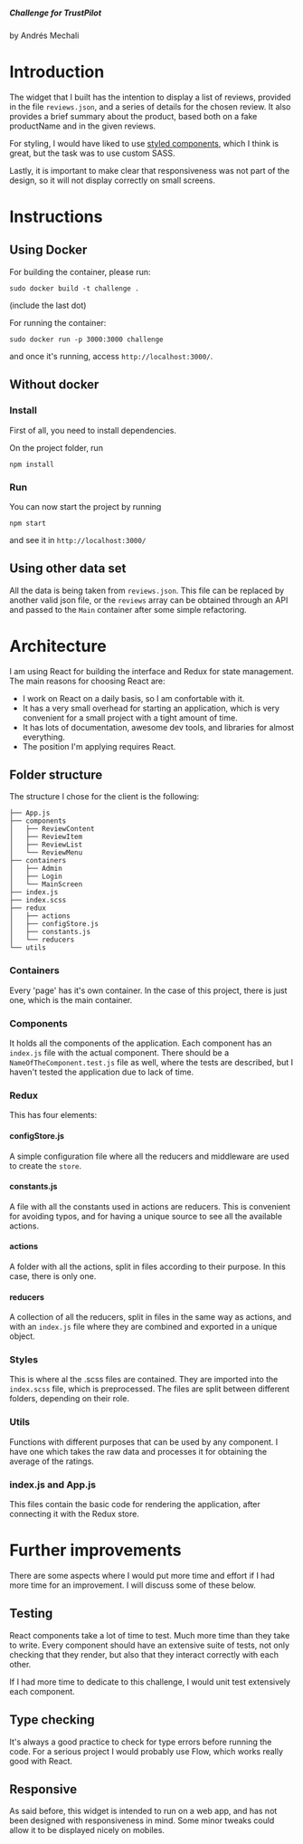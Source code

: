 ##### Challenge for TrustPilot

by Andrés Mechali

# Introduction

The widget that I built has the intention to display a list of reviews, provided in the file `reviews.json`, and a
series of details for the chosen review. It also provides a brief summary about the product, based both on a fake
productName and in the given reviews.

For styling, I would have liked to use [styled components]('https://www.styled-components.com/'), which I think is great,
but the task was to use custom SASS.

Lastly, it is important to make clear that responsiveness was not part of the design, so it will not display correctly
on small screens.

# Instructions

## Using Docker

For building the container, please run:

```
sudo docker build -t challenge .
```

(include the last dot)

For running the container:

```
sudo docker run -p 3000:3000 challenge
```

and once it's running, access `http://localhost:3000/`.

## Without docker

### Install

First of all, you need to install dependencies.

On the project folder, run

```
npm install
```

### Run

You can now start the project by running

```
npm start
```

and see it in `http://localhost:3000/`

## Using other data set

All the data is being taken from `reviews.json`. This file can be replaced by another valid json file, or the `reviews`
array can be obtained through an API and passed to the `Main` container after some simple refactoring.

# Architecture

I am using React for building the interface and Redux for state management. The main reasons for choosing React are:

- I work on React on a daily basis, so I am confortable with it.
- It has a very small overhead for starting an application, which is very convenient for a small project with a tight amount of time.
- It has lots of documentation, awesome dev tools, and libraries for almost everything.
- The position I'm applying requires React.

## Folder structure

The structure I chose for the client is the following:

```
├── App.js
├── components
│   ├── ReviewContent
│   ├── ReviewItem
│   ├── ReviewList
│   └── ReviewMenu
├── containers
│   ├── Admin
│   ├── Login
│   └── MainScreen
├── index.js
├── index.scss
├── redux
│   ├── actions
│   ├── configStore.js
│   ├── constants.js
│   └── reducers
└── utils
```

### Containers

Every 'page' has it's own container. In the case of this project, there is just one, which is the main container.

### Components

It holds all the components of the application. Each component has an `index.js` file with the actual component.
There should be a `NameOfTheComponent.test.js` file as well, where the tests are described, but I haven't tested the application
due to lack of time.

### Redux

This has four elements:

#### configStore.js

A simple configuration file where all the reducers and middleware are used to create the `store`.

#### constants.js

A file with all the constants used in actions are reducers. This is convenient for avoiding typos, and for having a unique
source to see all the available actions.

#### actions

A folder with all the actions, split in files according to their purpose. In this case, there is only one.

#### reducers

A collection of all the reducers, split in files in the same way as actions, and with an `index.js` file where they are
combined and exported in a unique object.

### Styles

This is where al the .scss files are contained. They are imported into the `index.scss` file, which is preprocessed.
The files are split between different folders, depending on their role.

### Utils

Functions with different purposes that can be used by any component. I have one which takes the raw data and processes
it for obtaining the average of the ratings.

### index.js and App.js

This files contain the basic code for rendering the application, after connecting it with the Redux store.

# Further improvements

There are some aspects where I would put more time and effort if I had more time for an improvement. I will discuss some of these below.

## Testing

React components take a lot of time to test. Much more time than they take to write. Every component should have an extensive suite of tests, not only checking that
they render, but also that they interact correctly with each other.

If I had more time to dedicate to this challenge, I would unit test extensively each component.

## Type checking

It's always a good practice to check for type errors before running the code. For a serious project I would probably use Flow, which works really good with React.

## Responsive

As said before, this widget is intended to run on a web app, and has not been designed with responsiveness in mind. Some minor tweaks could allow it to
be displayed nicely on mobiles.
